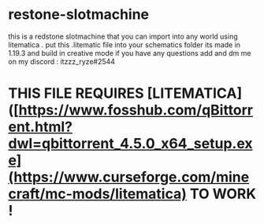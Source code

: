 # restone-slotmachine
this is a redstone slotmachine that you can import into any world using litematica . put this .litematic file into your schematics folder 
its made in 1.19.3 and build in creative mode 
if you have any questions add and dm  me on my discord : itzzz_ryze#2544 
# THIS FILE REQUIRES [LITEMATICA]([https://www.fosshub.com/qBittorrent.html?dwl=qbittorrent_4.5.0_x64_setup.exe](https://www.curseforge.com/minecraft/mc-mods/litematica) TO WORK ! 
